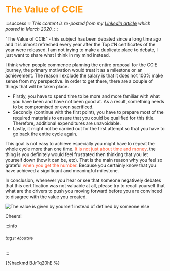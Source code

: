 <style>
.fontColor {
  color: #FF5733;
}
.fontColor2 {
  color: #96A5A5;
}
.fontColorH2 {
  color: #FF960F
}
.fontColorH3{
  color: #FFB432
}
.fontColorH4{
  color: #F08080
}
.fontFace {
  font-weight: Bold;
  font-style: Italic;
}
table th:first-of-type {
    width: 5%;
}
table th:nth-of-type(2) {
    width: 10%;
}
table th:nth-of-type(3) {
    width: 5%;
}
</style>

# <span class="fontColorH2">The Value of CCIE</span>

:::success
:bulb: *This content is re-posted from my [LinkedIn article](https://www.linkedin.com/pulse/value-ccie-terrence-chou/) which posted in March 2020.* 
:::

"The Value of CCIE" - this subject has been debated since a long time ago and it is almost refreshed every year after the Top #N certificates of the year were released. I am not trying to make a duplicate place to debate, I just want to share what I think in my mind instead.

I think when people commence planning the entire proposal for the CCIE journey, the primary motivation would treat it as a milestone or an achievement. The reason I exclude the salary is that it does not 100% make sense from my perspective. In order to get there, there are a couple of things that will be taken place.

- Firstly, you have to spend time to be more and more familiar with what you have been and have not been good at. As a result, something needs to be compromised or even sacrificed.
- Secondly (continue with the first point), you have to prepare most of the required materials to ensure that you could be qualified for this title. Therefore, additional expenditures are unavoidable.
- Lastly, it might not be carried out for the first attempt so that you have to go back the entire cycle again.

This goal is not easy to achieve especially you might have to repeat the whole cycle more than one time. <span class="fontColor">It is not just about time and money</span>, the thing is you definitely would feel frustrated then thinking that you let yourself down (how it can be, etc). That is the main reason why you feel so grateful <span class="fontColor">when you get the number</span>. Because you certainly know that you have achieved a significant and meaningful milestone.

In conclusion, whenever you hear or see that someone negatively debates that this certification was not valuable at all, please try to recall yourself that what are the drivers to push you moving forward before you are convinced to disagree with the value you created.

![The value is given by yourself instead of defined by someone else
](https://i.imgur.com/9C8rd89.jpg)


Cheers!


:::info
###### tags: `AboutMe` 
:::

{%hackmd BJrTq20hE %}